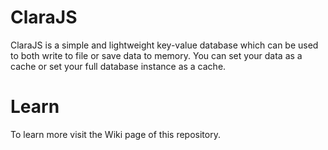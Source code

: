 # ClaraJS

ClaraJS is a simple and lightweight key-value database which can be used to both write to file or save data to memory.
You can set your data as a cache or set your full database instance as a cache.

# Learn
To learn more visit the Wiki page of this repository.
